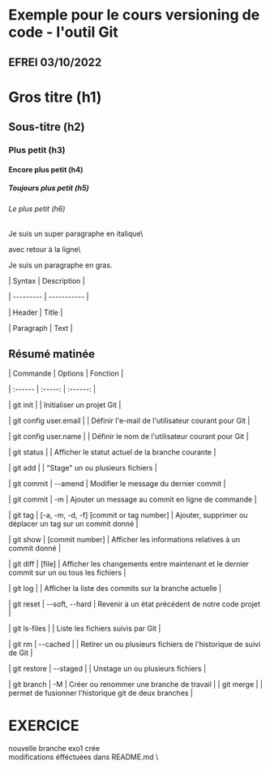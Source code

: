 # Exemple pour le cours versioning de code - l'outil Git

## EFREI 03/10/2022



# Gros titre (h1)

## Sous-titre (h2)

### Plus petit (h3)

#### Encore plus petit (h4)

##### Toujours plus petit (h5)

###### Le plus petit (h6)



Je suis un super paragraphe en italique\

avec retour à la ligne\

Je suis un paragraphe en gras.




| Syntax    | Description |

| --------- | ----------- |

| Header    | Title       |

| Paragraph | Text        |

## Résumé matinée



| Commande | Options | Fonction |

| :------ | :-----: | :------: |

| git init | | Initialiser un projet Git |

| git config user.email | | Définir l'e-mail de l'utilisateur courant pour Git |

| git config user.name | | Définir le nom de l'utilisateur courant pour Git |

| git status | | Afficher le statut actuel de la branche courante |

| git add | | "Stage" un ou plusieurs fichiers |

| git commit | --amend | Modifier le message du dernier commit |

| git commit | -m | Ajouter un message au commit en ligne de commande |

| git tag | [-a, -m, -d, -f] [commit or tag number] | Ajouter, supprimer ou déplacer un tag sur un commit donné |

| git show | [commit number] | Afficher les informations relatives à un commit donné |

| git diff | [file] | Afficher les changements entre maintenant et le dernier commit sur un ou tous les fichiers |

| git log | | Afficher la liste des commits sur la branche actuelle |

| git reset | --soft, --hard | Revenir à un état précédent de notre code projet |

| git ls-files | | Liste les fichiers suivis par Git |

| git rm | --cached | | Retirer un ou plusieurs fichiers de l'historique de suivi de Git |

| git restore | --staged | | Unstage un ou plusieurs fichiers |

| git branch | -M | Créer ou renommer une branche de travail |
| git merge | | permet de fusionner l'historique git de deux branches |
# EXERCICE
nouvelle branche exo1 crée \
modifications éfféctuées dans README.md \
